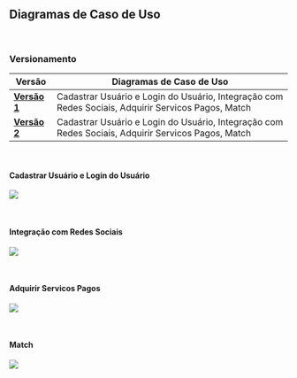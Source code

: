 ## **Diagramas de Caso de Uso**

<br />

### Versionamento

| Versão      	| Diagramas de Caso de Uso                                                  	|
| ------------- | ------------------------------------------------------------ |
| [**Versão 1**](DiagDeCasosUso/DiagCasodeUso-V1.md) 	| Cadastrar Usuário e Login do Usuário, Integração com Redes Sociais, Adquirir Servicos Pagos, Match  |
| [**Versão 2**](DiagDeCasosUso/DiagCasodeUso-FINAL.md)   	| Cadastrar Usuário e Login do Usuário, Integração com Redes Sociais, Adquirir Servicos Pagos, Match |

<br />

#### Cadastrar Usuário e Login do Usuário

<a data-fancybox="gallery" href="../../img/casoDeUso/Diagrama01-CadastrarELogar-FINAL.png"><img src="../../img/casoDeUso/Diagrama01-CadastrarELogar-FINAL-mini.png"></a>

<br>

#### Integração com Redes Sociais

<a data-fancybox="gallery" href="../../img/casoDeUso/Diagrama02-IntegraçãoComRedesSociais-FINAL.png"><img src="../../img/casoDeUso/Diagrama02-IntegraçãoComRedesSociais-FINAL-mini.png"></a>

<br>

#### Adquirir Servicos Pagos

<a data-fancybox="gallery" href="../../img/casoDeUso/Diagrama03-AdquirirServicosPagos-FINAL.png"><img src="../../img/casoDeUso/Diagrama03-AdquirirServicosPagos-FINAL-mini.png"></a>

<br>

#### Match

<a data-fancybox="gallery" href="../../img/casoDeUso/Diagrama04-Match-FINAL.png"><img src="../../img/casoDeUso/Diagrama04-Match-FINAL-mini.png"></a>

<br>
